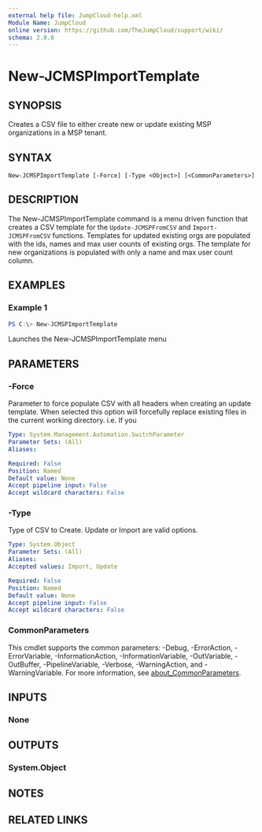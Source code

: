 ```yaml
---
external help file: JumpCloud-help.xml
Module Name: JumpCloud
online version: https://github.com/TheJumpCloud/support/wiki/
schema: 2.0.0
---
```


# New-JCMSPImportTemplate

## SYNOPSIS

Creates a CSV file to either create new or update existing MSP organizations in a MSP tenant.

## SYNTAX

```
New-JCMSPImportTemplate [-Force] [-Type <Object>] [<CommonParameters>]
```

## DESCRIPTION

The New-JCMSPImportTemplate command is a menu driven function that creates a CSV template for the `Update-JCMSPFromCSV` and `Import-JCMSPFromCSV` functions. Templates for updated existing orgs are populated with the ids, names and max user counts of existing orgs. The template for new organizations is populated with only a name and max user count column.

## EXAMPLES

### Example 1

```powershell
PS C:\> New-JCMSPImportTemplate
```

Launches the New-JCMSPImportTemplate menu

## PARAMETERS

### -Force

Parameter to force populate CSV with all headers when creating an update template.
When selected this option will forcefully replace existing files in the current working directory.
i.e.
If you

```yaml
Type: System.Management.Automation.SwitchParameter
Parameter Sets: (All)
Aliases:

Required: False
Position: Named
Default value: None
Accept pipeline input: False
Accept wildcard characters: False
```

### -Type

Type of CSV to Create.
Update or Import are valid options.

```yaml
Type: System.Object
Parameter Sets: (All)
Aliases:
Accepted values: Import, Update

Required: False
Position: Named
Default value: None
Accept pipeline input: False
Accept wildcard characters: False
```

### CommonParameters

This cmdlet supports the common parameters: -Debug, -ErrorAction, -ErrorVariable, -InformationAction, -InformationVariable, -OutVariable, -OutBuffer, -PipelineVariable, -Verbose, -WarningAction, and -WarningVariable. For more information, see [about_CommonParameters](http://go.microsoft.com/fwlink/?LinkID=113216).

## INPUTS

### None

## OUTPUTS

### System.Object

## NOTES

## RELATED LINKS
